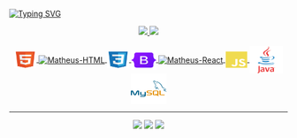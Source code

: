 [![Typing SVG](https://readme-typing-svg.herokuapp.com/?color=0E8AE6&size=35&center=true&vCenter=true&width=1000&lines=Olá,+Mundo+Eu+Sou+Matheus+de+Assis;Sejam+Bem-Vindos+ao+meu+GitHub!+:%29)](https://git.io/typing-svg)

<div align="center">
  <a href="https://github.com/M4THEUSDev">
  <img height="150em" src="https://github-readme-stats.vercel.app/api?username=M4THEUSDev&show_icons=true&theme=tokyonight&include_all_commits=true&count_private=true"/>
  <img height="150em" src="https://github-readme-stats.vercel.app/api/top-langs/?username=M4THEUSDev&layout=compact&langs_count=7&theme=tokyonight"/>
</div>

<div align="center"><br>
    <img align="center" alt="Matheus-HTML" height="30" width="40" src="https://raw.githubusercontent.com/devicons/devicon/master/icons/html5/html5-original.svg">
    <img align="center" alt="Matheus-HTML" height="30" width="40" src="https://cdn.jsdelivr.net/gh/devicons/devicon@latest/icons/threedsmax/threedsmax-original.svg" />
    <img align="center" alt="Matheus-CSS" height="30" width="40" src="https://raw.githubusercontent.com/devicons/devicon/master/icons/css3/css3-original.svg">
    <img align="center" alt="Matheus-BOOTSTRAP" height="35" width="45" src="https://raw.githubusercontent.com/devicons/devicon/master/icons/bootstrap/bootstrap-original.svg">
    <img align="center" alt="Matheus-React" height="30" width="40" src="https://cdn.jsdelivr.net/gh/devicons/devicon/icons/react/react-original-wordmark.svg">
    <img align="center" alt="Matheus-Js" height="30" width="40" src="https://raw.githubusercontent.com/devicons/devicon/master/icons/javascript/javascript-plain.svg">
    <img align="center" alt="Matheus-JAVA" height="50" width="60" src="https://raw.githubusercontent.com/devicons/devicon/master/icons/java/java-original-wordmark.svg">
    <img align="center" alt="Matheus-MySQL" height="55" width="65" src="https://raw.githubusercontent.com/devicons/devicon/master/icons/mysql/mysql-original-wordmark.svg">
    <src="https://media.discordapp.net/attachments/639956127056134178/890373478988013628/Publicacoes_Instagram_1_1.png?width=676&height=676">
<hr>
<div> 
  <a href="https://instagram.com/assis___matheus" target="_blank"><img src="https://img.shields.io/badge/-Instagram-%23E4405F?style=for-the-badge&logo=instagram&logoColor=white" target="_blank"></a>
  <a href = "mailto:deassispessoal@gmail.com"><img src="https://img.shields.io/badge/-Gmail-%23333?style=for-the-badge&logo=gmail&logoColor=white" target="_blank"></a>
  <a href="https://www.linkedin.com/in/matheusassisdev" target="_blank"><img src="https://img.shields.io/badge/-LinkedIn-%230077B5?style=for-the-badge&logo=linkedin&logoColor=white" target="_blank"></a> 
  
</div>
